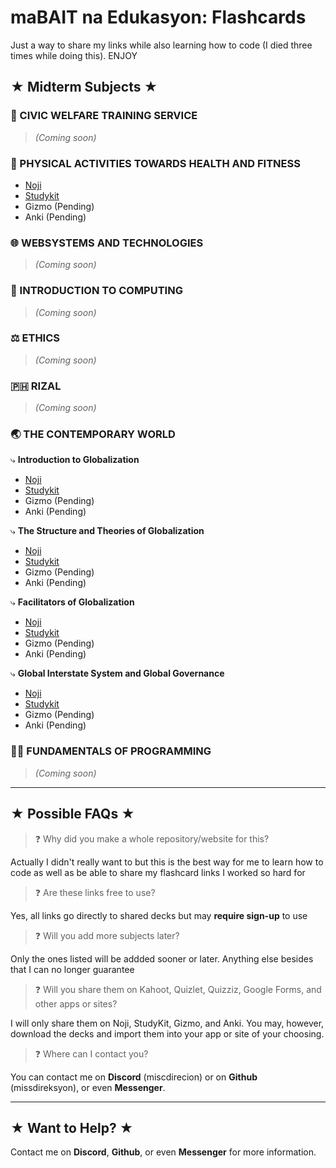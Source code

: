 # maBAIT na Edukasyon: Flashcards
Just a way to share my links while also learning how to code (I died three times while doing this). ENJOY

## ★ Midterm Subjects ★

### 🌳 CIVIC WELFARE TRAINING SERVICE
> *(Coming soon)*

### 🏀 PHYSICAL ACTIVITIES TOWARDS HEALTH AND FITNESS
- [Noji](https://noji.io/shared_deck/v2_kWVbD43xLc_8483595)  
- [Studykit](https://studykit.app/decks/d8e47752-eed8-4c6d-8856-ae21799564ca)
- Gizmo (Pending)
- Anki (Pending)

### 🌐 WEBSYSTEMS AND TECHNOLOGIES
> *(Coming soon)*

### 🧮 INTRODUCTION TO COMPUTING
> *(Coming soon)*

### ⚖️ ETHICS
> *(Coming soon)*

### 🇵🇭 RIZAL
> *(Coming soon)*

### 🌏 THE CONTEMPORARY WORLD
⤷ **Introduction to Globalization**
- [Noji](https://noji.io/shared_deck/v2_Pv9dnhtqCg_8483595)  
- [Studykit](https://studykit.app/decks/a7c51d32-6c70-4a3b-8caf-8c286ca4020e)
- Gizmo (Pending)
- Anki (Pending)

⤷ **The Structure and Theories of Globalization**
- [Noji](https://noji.io/shared_deck/v2_4TGVTmnoLX_8483595)  
- [Studykit](https://studykit.app/decks/267a5dab-f9ae-4474-9399-2d40f8eca4a9)
- Gizmo (Pending)
- Anki (Pending)
  
⤷ **Facilitators of Globalization**
- [Noji](https://noji.io/shared_deck/v2_Uf4hB8YvXF_8483595)  
- [Studykit](https://studykit.app/decks/ba8c3edd-0b7c-41bf-befc-dfd4a6cb939d)
- Gizmo (Pending)
- Anki (Pending)
  
⤷ **Global Interstate System and Global Governance**
- [Noji](https://noji.io/shared_deck/v2_A6uKAX16RM_8483595)  
- [Studykit](https://studykit.app/decks/c5c49e2e-512d-4fe4-ba99-c54db8fe141e)
- Gizmo (Pending)
- Anki (Pending)
  
### 🧑‍💻 FUNDAMENTALS OF PROGRAMMING
> *(Coming soon)*

---

## ★ Possible FAQs ★
> ❓ Why did you make a whole repository/website for this?

Actually I didn't really want to but this is the best way for me to learn how to code as well as be able to share my flashcard links I worked so hard for

> ❓ Are these links free to use?

Yes, all links go directly to shared decks but may **require sign-up** to use

> ❓ Will you add more subjects later?

Only the ones listed will be addded sooner or later. Anything else besides that I can no longer guarantee

> ❓ Will you share them on Kahoot, Quizlet, Quizziz, Google Forms, and other apps or sites?

I will only share them on Noji, StudyKit, Gizmo, and Anki. You may, however, download the decks and import them into your app or site of your choosing.

> ❓ Where can I contact you?

You can contact me on **Discord** (miscdirecion) or on **Github** (missdireksyon), or even **Messenger**.

---

## ★ Want to Help? ★
Contact me on **Discord**, **Github**, or even **Messenger** for more information.
